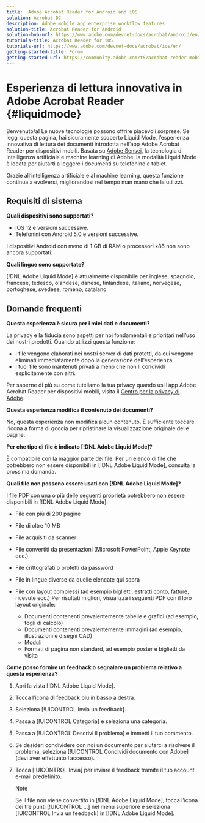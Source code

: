 ```yaml
---
title:  Adobe Acrobat Reader for Android and iOS
solution: Acrobat DC
description: Adobe mobile app enterprise workflow features
solution-title: Acrobat Reader for Android
solution-hub-url: https://www.adobe.com/devnet-docs/acrobat/android/en/
tutorials-title: Acrobat Reader for iOS
tutorials-url: https://www.adobe.com/devnet-docs/acrobat/ios/en/
getting-started-title: Forum
getting-started-url: https://community.adobe.com/t5/acrobat-reader-mobile/bd-p/acrobat-reader-mobile?page=1&sort=latest_replies&filter=all
---
```


# Esperienza di lettura innovativa in Adobe Acrobat Reader {#liquidmode}

Benvenuto/a! Le nuove tecnologie possono offrire piacevoli sorprese. Se leggi questa pagina, hai sicuramente scoperto Liquid Mode, l’esperienza innovativa di lettura dei documenti introdotta nell’app Adobe Acrobat Reader per dispositivi mobili. Basata su [Adobe Sensei](https://www.adobe.com/it/sensei.html), la tecnologia di intelligenza artificiale e machine learning di Adobe, la modalità Liquid Mode è ideata per aiutarti a leggere i documenti su telefonino e tablet.

Grazie all’intelligenza artificiale e al machine learning, questa funzione continua a evolversi, migliorandosi nel tempo man mano che la utilizzi.

## Requisiti di sistema

**Quali dispositivi sono supportati?**

* iOS 12 e versioni successive.
* Telefonini con Android 5.0 e versioni successive. 

I dispositivi Android con meno di 1 GB di RAM o processori x86 non sono ancora supportati.

**Quali lingue sono supportate?**

[!DNL Adobe Liquid Mode] è attualmente disponibile per inglese, spagnolo, francese, tedesco, olandese, danese, finlandese, italiano, norvegese, portoghese, svedese, romeno, catalano

## Domande frequenti

**Questa esperienza è sicura per i miei dati e documenti?**

La privacy e la fiducia sono aspetti per noi fondamentali e prioritari nell’uso dei nostri prodotti. Quando utilizzi questa funzione:

* I file vengono elaborati nei nostri server di dati protetti, da cui vengono eliminati immediatamente dopo la generazione dell’esperienza.
* I tuoi file sono mantenuti privati a meno che non li condividi esplicitamente con altri.

Per saperne di più su come tuteliamo la tua privacy quando usi l’app Adobe Acrobat Reader per dispositivi mobili, visita il [Centro per la privacy di Adobe](https://www.adobe.com/it/privacy.html).

**Questa esperienza modifica il contenuto dei documenti?**

No, questa esperienza non modifica alcun contenuto. È sufficiente toccare l’icona a forma di goccia per ripristinare la visualizzazione originale delle pagine.

**Per che tipo di file è indicato [!DNL Adobe Liquid Mode]?**

È compatibile con la maggior parte dei file. Per un elenco di file che potrebbero non essere disponibili in [!DNL Adobe Liquid Mode], consulta la prossima domanda. 

**Quali file non possono essere usati con [!DNL Adobe Liquid Mode]?**

I file PDF con una o più delle seguenti proprietà potrebbero non essere disponibili in [!DNL Adobe Liquid Mode]:

* File con più di 200 pagine
* File di oltre 10 MB
* File acquisiti da scanner
* File convertiti da presentazioni (Microsoft PowerPoint, Apple Keynote ecc.)
* File crittografati o protetti da password
* File in lingue diverse da quelle elencate qui sopra
* File con layout complessi (ad esempio biglietti, estratti conto, fatture, ricevute ecc.) Per risultati migliori, visualizza i seguenti PDF con il loro layout originale:

    * Documenti contenenti prevalentemente tabelle e grafici (ad esempio, fogli di calcolo)
    * Documenti contenenti prevalentemente immagini (ad esempio, illustrazioni e disegni CAD)
    * Moduli
    * Formati di pagina non standard, ad esempio poster e biglietti da visita

**Come posso fornire un feedback o segnalare un problema relativo a questa esperienza?**

1. Apri la vista [!DNL Adobe Liquid Mode].
1. Tocca l’icona di feedback blu in basso a destra.
1. Seleziona [!UICONTROL Invia un feedback].
1. Passa a [!UICONTROL Categoria] e seleziona una categoria.
1. Passa a [!UICONTROL Descrivi il problema] e immetti il tuo commento.
1. Se desideri condividere con noi un documento per aiutarci a risolvere il problema, seleziona [!UICONTROL Condividi documento con Adobe] (devi aver effettuato l’accesso).
1. Tocca [!UICONTROL Invia] per inviare il feedback tramite il tuo account e-mail predefinito.

   >[!NOTE]
   >
   >Se il file non viene convertito in [!DNL Adobe Liquid Mode], tocca l’icona dei tre punti [!UICONTROL ...] nel menu superiore e seleziona [!UICONTROL Invia un feedback] in [!DNL Adobe Liquid Mode].
